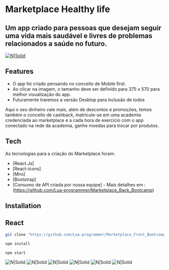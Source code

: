 # Marketplace Healthy life
## Um app criado para pessoas que desejam seguir uma vida mais saudável e livres de problemas relacionados a saúde no futuro. 

[![N|Solid](https://i.ibb.co/gWjkJJ0/Captura-de-tela-2021-12-27-222135-removebg-preview-1.png)](https://front-teste-e73or738f-lua-programmer.vercel.app/)

## Features

- O app foi criado pensando no conceito de Mobile first.
- Ao clicar na imagem, o tamanho deve ser definido para 375 x 570 para melhor visualização do app.
- Futuramente traremos a versão Desktop para inclusão de todos

Aqui o seu dinheiro vale mais, além de descontos e promoções, temos também o conceito de cashback, matricule-se em uma academia credenciada ao marketplace e a cada hora de exercício com o app conectado na rede da academia, ganhe moedas para trocar por produtos.

## Tech

As tecnologias para a criação do Marketplace foram:

- [React.Js]
- [React-icons]
- [Miro]
- [Bootstrap]
- [Consumo de API criada por nossa equipe] - Mais detalhes em : (https://github.com/Lua-programmer/Marketplace_Back_Bootcamp)

## Installation

## React

```sh
git clone "https://github.com/Lua-programmer/Marketplace_Front_Bootcamp.git"
```

```sh
npm install
```

```sh
npm start
```
![N|Solid](https://i.ibb.co/KFQBRpm/1-P-g-principal.png)
![N|Solid](https://i.ibb.co/CVFs9sV/2-P-g-do-menu.png)
![N|Solid](https://i.ibb.co/QFRy1Tw/3-P-g-de-produtos.png)
![N|Solid](https://i.ibb.co/wc5xJZw/5-P-g-individual-da-loja.png)
![N|Solid](https://i.ibb.co/tQTZNHt/6-P-g-de-login.png)
![N|Solid](https://i.ibb.co/P5P9Dff/7-P-g-de-registro-usu-rio.png)
